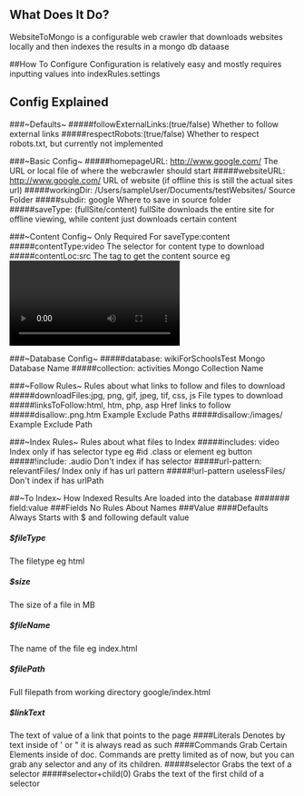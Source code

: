 ## What Does It Do?
WebsiteToMongo is a configurable web crawler that downloads websites locally and then indexes the results in a mongo db dataase

##How To Configure 
Configuration is relatively easy and mostly requires inputting values into indexRules.settings

## Config Explained
###~Defaults~
#####followExternalLinks:(true/false) 
Whether to follow external links 
#####respectRobots:(true/false) 
Whether to respect robots.txt, but currently not implemented

###~Basic Config~
#####homepageURL: http://www.google.com/ 
The URL or local file of where the webcrawler should start
#####websiteURL: http://www.google.com/ 
URL of website (if offline this is still the actual sites url)
#####workingDir: /Users/sampleUser/Documents/testWebsites/
Source Folder
#####subdir: google 
Where to save in source folder
#####saveType: (fullSite/content)
fullSite downloads the entire site for offline viewing, while content just downloads certain content

###~Content Config~
Only Required For saveType:content
#####contentType:video 
The selector for content type to download
#####contentLoc:src 
The tag to get the content source eg <video src="video.mp4">

###~Database Config~
#####database: wikiForSchoolsTest 
Mongo Database Name
#####collection: activities 
Mongo Collection Name

###~Follow Rules~
Rules about what links to follow and files to download
#####downloadFiles:jpg, png, gif, jpeg, tif, css, js 
File types to download
#####linksToFollow:html, htm, php, asp 
Href links to follow
#####disallow:.png.htm 
Example Exclude Paths
#####disallow:/images/ 
Example Exclude Path

###~Index Rules~ 
Rules about what files to Index 
#####includes: video 
Index only if has selector type eg #id .class or element eg button
#####!include: .audio 
Don't index if has selector
#####url-pattern: relevantFiles/ 
Index only if has url pattern
#####!url-pattern uselessFiles/ 
Don't index if has urlPath

##~To Index~
How Indexed Results Are loaded into the database
####### field:value
###Fields
No Rules About Names
###Value
####Defaults
Always Starts with $ and following default value
##### $fileType
The filetype eg html 
##### $size 
The size of a file in MB
##### $fileName
The name of the file eg index.html
##### $filePath
Full filepath from working directory google/index.html
##### $linkText
The text of value of a link that points to the page
####Literals
Denotes by text inside of ' or " it is always read as such 
####Commands
Grab Certain Elements inside of doc. Commands are pretty limited as of now, but you can grab any selector and any of its children.
#####selector
Grabs the text of a selector
#####selector+child(0)
Grabs the text of the first child of a selector
